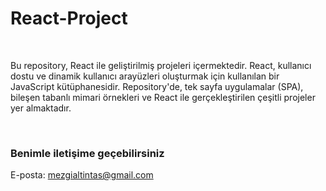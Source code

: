 # React-Project
<br>
<p>
  Bu repository, React ile geliştirilmiş projeleri içermektedir. 
  React, kullanıcı dostu ve dinamik kullanıcı arayüzleri oluşturmak için kullanılan bir JavaScript kütüphanesidir. 
  Repository'de, tek sayfa uygulamalar (SPA), bileşen tabanlı mimari örnekleri ve React ile gerçekleştirilen çeşitli projeler yer almaktadır.
  
</p> <br>

### Benimle iletişime geçebilirsiniz
E-posta: mezgialtintas@gmail.com

